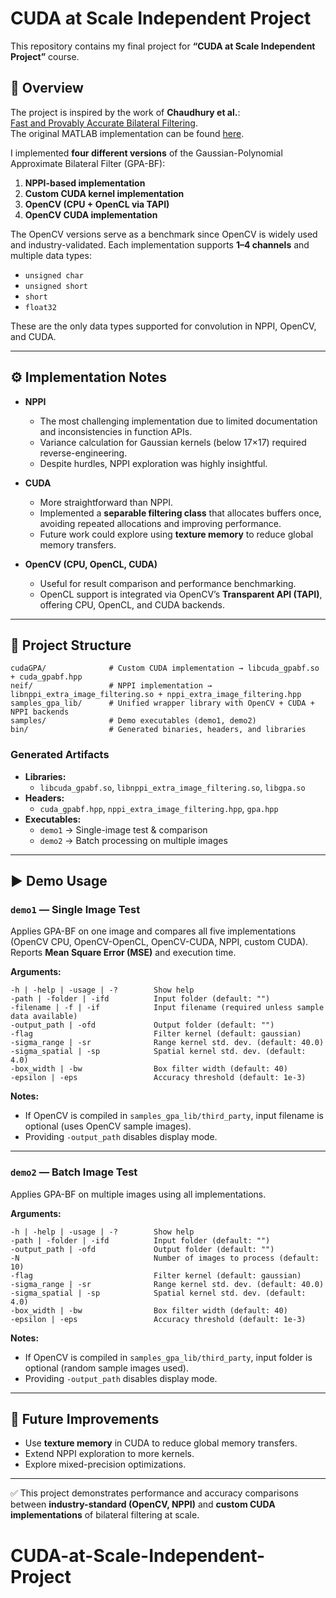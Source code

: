 # CUDA at Scale Independent Project

This repository contains my final project for **“CUDA at Scale Independent Project”** course.  

## 📖 Overview  

The project is inspired by the work of **Chaudhury et al.**:  
[Fast and Provably Accurate Bilateral Filtering](https://paperswithcode.com/paper/fast-and-provably-accurate-bilateral/review/).  
The original MATLAB implementation can be found [here](https://www.mathworks.com/matlabcentral/fileexchange/56158-fast-and-accurate-bilateral-filtering).  

I implemented **four different versions** of the Gaussian-Polynomial Approximate Bilateral Filter (GPA-BF):  

1. **NPPI-based implementation**  
2. **Custom CUDA kernel implementation**  
3. **OpenCV (CPU + OpenCL via TAPI)**  
4. **OpenCV CUDA implementation**  

The OpenCV versions serve as a benchmark since OpenCV is widely used and industry-validated. Each implementation supports **1–4 channels** and multiple data types:  
- `unsigned char`  
- `unsigned short`  
- `short`  
- `float32`  

These are the only data types supported for convolution in NPPI, OpenCV, and CUDA.  

---

## ⚙️ Implementation Notes  

- **NPPI**  
  - The most challenging implementation due to limited documentation and inconsistencies in function APIs.  
  - Variance calculation for Gaussian kernels (below 17×17) required reverse-engineering.  
  - Despite hurdles, NPPI exploration was highly insightful.  

- **CUDA**  
  - More straightforward than NPPI.  
  - Implemented a **separable filtering class** that allocates buffers once, avoiding repeated allocations and improving performance.  
  - Future work could explore using **texture memory** to reduce global memory transfers.  

- **OpenCV (CPU, OpenCL, CUDA)**  
  - Useful for result comparison and performance benchmarking.  
  - OpenCL support is integrated via OpenCV’s **Transparent API (TAPI)**, offering CPU, OpenCL, and CUDA backends.  

---

## 📂 Project Structure  

```
cudaGPA/              # Custom CUDA implementation → libcuda_gpabf.so + cuda_gpabf.hpp
neif/                 # NPPI implementation → libnppi_extra_image_filtering.so + nppi_extra_image_filtering.hpp
samples_gpa_lib/      # Unified wrapper library with OpenCV + CUDA + NPPI backends
samples/              # Demo executables (demo1, demo2)
bin/                  # Generated binaries, headers, and libraries
```

### Generated Artifacts  
- **Libraries:**  
  - `libcuda_gpabf.so`, `libnppi_extra_image_filtering.so`, `libgpa.so`  
- **Headers:**  
  - `cuda_gpabf.hpp`, `nppi_extra_image_filtering.hpp`, `gpa.hpp`  
- **Executables:**  
  - `demo1` → Single-image test & comparison  
  - `demo2` → Batch processing on multiple images  

---

## ▶️ Demo Usage  

### `demo1` — Single Image Test
Applies GPA-BF on one image and compares all five implementations (OpenCV CPU, OpenCV-OpenCL, OpenCV-CUDA, NPPI, custom CUDA). Reports **Mean Square Error (MSE)** and execution time.

**Arguments:**
```
-h | -help | -usage | -?        Show help
-path | -folder | -ifd          Input folder (default: "")
-filename | -f | -if            Input filename (required unless sample data available)
-output_path | -ofd             Output folder (default: "")
-flag                           Filter kernel (default: gaussian)
-sigma_range | -sr              Range kernel std. dev. (default: 40.0)
-sigma_spatial | -sp            Spatial kernel std. dev. (default: 4.0)
-box_width | -bw                Box filter width (default: 40)
-epsilon | -eps                 Accuracy threshold (default: 1e-3)
```

**Notes:**  
- If OpenCV is compiled in `samples_gpa_lib/third_party`, input filename is optional (uses OpenCV sample images).  
- Providing `-output_path` disables display mode.  

---

### `demo2` — Batch Image Test
Applies GPA-BF on multiple images using all implementations.

**Arguments:**
```
-h | -help | -usage | -?        Show help
-path | -folder | -ifd          Input folder (default: "")
-output_path | -ofd             Output folder (default: "")
-N                              Number of images to process (default: 10)
-flag                           Filter kernel (default: gaussian)
-sigma_range | -sr              Range kernel std. dev. (default: 40.0)
-sigma_spatial | -sp            Spatial kernel std. dev. (default: 4.0)
-box_width | -bw                Box filter width (default: 40)
-epsilon | -eps                 Accuracy threshold (default: 1e-3)
```

**Notes:**  
- If OpenCV is compiled in `samples_gpa_lib/third_party`, input folder is optional (random sample images used).  
- Providing `-output_path` disables display mode.  

---

## 🚀 Future Improvements  
- Use **texture memory** in CUDA to reduce global memory transfers.  
- Extend NPPI exploration to more kernels.  
- Explore mixed-precision optimizations.  

---

✅ This project demonstrates performance and accuracy comparisons between **industry-standard (OpenCV, NPPI)** and **custom CUDA implementations** of bilateral filtering at scale.  
# CUDA-at-Scale-Independent-Project
